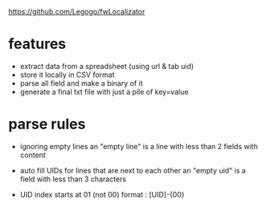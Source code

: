 https://github.com/Legogo/fwLocalizator

# features

- extract data from a spreadsheet (using url & tab uid)
- store it locally in CSV format
- parse all field and make a binary of it
- generate a final txt file with just a pile of key=value

# parse rules

- ignoring empty lines
	an "empty line" is a line with less than 2 fields with content

- auto fill UIDs for lines that are next to each other
	an "empty uid" is a field with less than 3 characters

- UID index starts at 01 (not 00)
	format :  [UID]-{00}